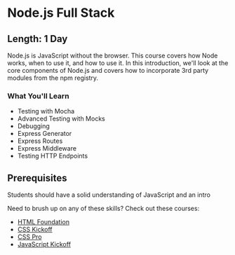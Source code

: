 Node.js Full Stack
=======

## Length: 1 Day

Node.js is JavaScript without the browser. This course covers how Node works, when to use it, and how to use it. In this introduction, we'll look at the core components of Node.js and covers how to incorporate 3rd party modules from the npm registry.

### What You'll Learn

* Testing with Mocha
* Advanced Testing with Mocks
* Debugging
* Express Generator
* Express Routes
* Express Middleware
* Testing HTTP Endpoints

## Prerequisites
Students should have a solid understanding of JavaScript and an intro

Need to brush up on any of these skills? Check out these courses:

* [HTML Foundation]()
* [CSS Kickoff]()
* [CSS Pro]()
* [JavaScript Kickoff]()
